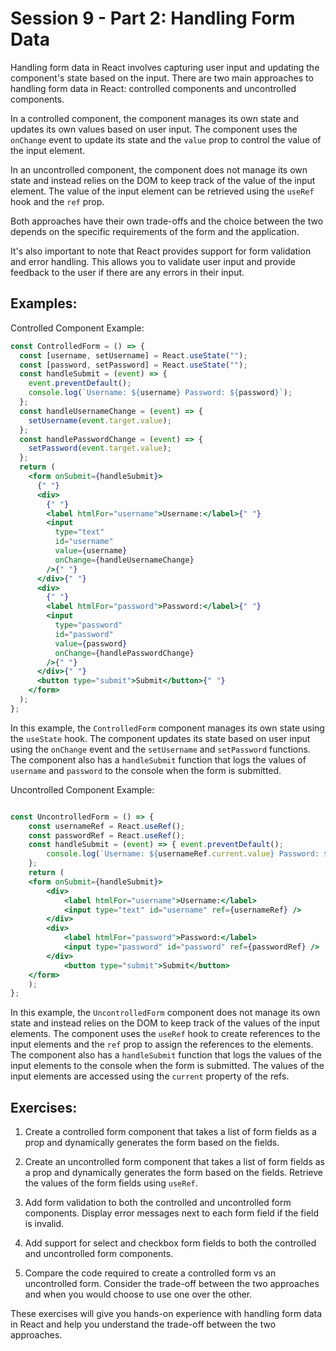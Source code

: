 # Session 9 - Part 2: Handling Form Data

Handling form data in React involves capturing user input and updating the component's state based on the input. There are two main approaches to handling form data in React: controlled components and uncontrolled components.

In a controlled component, the component manages its own state and updates its own values based on user input. The component uses the `onChange` event to update its state and the `value` prop to control the value of the input element.

In an uncontrolled component, the component does not manage its own state and instead relies on the DOM to keep track of the value of the input element. The value of the input element can be retrieved using the `useRef` hook and the `ref` prop.

Both approaches have their own trade-offs and the choice between the two depends on the specific requirements of the form and the application.

It's also important to note that React provides support for form validation and error handling. This allows you to validate user input and provide feedback to the user if there are any errors in their input.

## Examples:

Controlled Component Example:

```jsx
const ControlledForm = () => {
  const [username, setUsername] = React.useState("");
  const [password, setPassword] = React.useState("");
  const handleSubmit = (event) => {
    event.preventDefault();
    console.log(`Username: ${username} Password: ${password}`);
  };
  const handleUsernameChange = (event) => {
    setUsername(event.target.value);
  };
  const handlePasswordChange = (event) => {
    setPassword(event.target.value);
  };
  return (
    <form onSubmit={handleSubmit}>
      {" "}
      <div>
        {" "}
        <label htmlFor="username">Username:</label>{" "}
        <input
          type="text"
          id="username"
          value={username}
          onChange={handleUsernameChange}
        />{" "}
      </div>{" "}
      <div>
        {" "}
        <label htmlFor="password">Password:</label>{" "}
        <input
          type="password"
          id="password"
          value={password}
          onChange={handlePasswordChange}
        />{" "}
      </div>{" "}
      <button type="submit">Submit</button>{" "}
    </form>
  );
};

```

In this example, the `ControlledForm` component manages its own state using the `useState` hook. The component updates its state based on user input using the `onChange` event and the `setUsername` and `setPassword` functions. The component also has a `handleSubmit` function that logs the values of `username` and `password` to the console when the form is submitted.

Uncontrolled Component Example:

```jsx

const UncontrolledForm = () => { 
    const usernameRef = React.useRef(); 
    const passwordRef = React.useRef(); 
    const handleSubmit = (event) => { event.preventDefault(); 
        console.log(`Username: ${usernameRef.current.value} Password: ${passwordRef.current.value}`); 
    }; 
    return (
    <form onSubmit={handleSubmit}>
        <div>
            <label htmlFor="username">Username:</label>
            <input type="text" id="username" ref={usernameRef} />
        </div>
        <div>
            <label htmlFor="password">Password:</label>
            <input type="password" id="password" ref={passwordRef} />       
        </div>      
            <button type="submit">Submit</button>    
    </form>
    );
};
```

In this example, the `UncontrolledForm` component does not manage its own state and instead relies on the DOM to keep track of the values of the input elements. The component uses the `useRef` hook to create references to the input elements and the `ref` prop to assign the references to the elements. The component also has a `handleSubmit` function that logs the values of the input elements to the console when the form is submitted. The values of the input elements are accessed using the `current` property of the refs.

## Exercises:

1.  Create a controlled form component that takes a list of form fields as a prop and dynamically generates the form based on the fields.
    
2.  Create an uncontrolled form component that takes a list of form fields as a prop and dynamically generates the form based on the fields. Retrieve the values of the form fields using `useRef`.
    
3.  Add form validation to both the controlled and uncontrolled form components. Display error messages next to each form field if the field is invalid.
    
4.  Add support for select and checkbox form fields to both the controlled and uncontrolled form components.
    
5.  Compare the code required to create a controlled form vs an uncontrolled form. Consider the trade-off between the two approaches and when you would choose to use one over the other.
    

These exercises will give you hands-on experience with handling form data in React and help you understand the trade-off between the two approaches.
